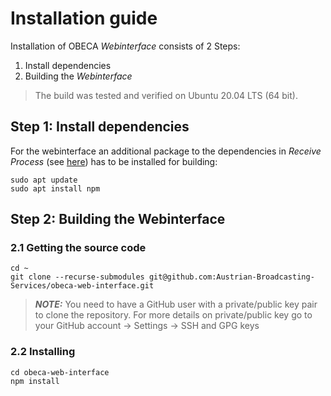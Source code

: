 # Installation guide
Installation of OBECA *Webinterface* consists of 2 Steps:
1. Install dependencies
2. Building the *Webinterface*

> The build was tested and verified on Ubuntu 20.04 LTS (64 bit).

## Step 1: Install dependencies
For the webinterface an additional package to the dependencies in *Receive Process* (see [here](https://github.com/Austrian-Broadcasting-Services/obeca-receive-process#readme)) has to be installed for building:
````
sudo apt update
sudo apt install npm
````

## Step 2: Building the Webinterface
### 2.1 Getting the source code
````
cd ~
git clone --recurse-submodules git@github.com:Austrian-Broadcasting-Services/obeca-web-interface.git
````
> **_NOTE:_** You need to have a GitHub user with a private/public key pair to clone the repository. For more details on private/public key go to your GitHub account -> Settings -> SSH and GPG keys 

### 2.2 Installing
````
cd obeca-web-interface
npm install 
````
